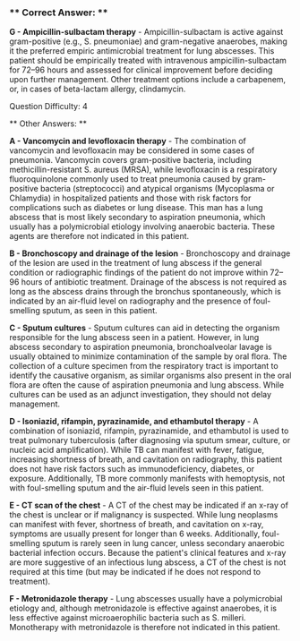 ### ** Correct Answer: **

**G - Ampicillin-sulbactam therapy** - Ampicillin-sulbactam is active against gram-positive (e.g., S. pneumoniae) and gram-negative anaerobes, making it the preferred empiric antimicrobial treatment for lung abscesses. This patient should be empirically treated with intravenous ampicillin-sulbactam for 72–96 hours and assessed for clinical improvement before deciding upon further management. Other treatment options include a carbapenem, or, in cases of beta-lactam allergy, clindamycin.

Question Difficulty: 4

** Other Answers: **

**A - Vancomycin and levofloxacin therapy** - The combination of vancomycin and levofloxacin may be considered in some cases of pneumonia. Vancomycin covers gram-positive bacteria, including methicillin-resistant S. aureus (MRSA), while levofloxacin is a respiratory fluoroquinolone commonly used to treat pneumonia caused by gram-positive bacteria (streptococci) and atypical organisms (Mycoplasma or Chlamydia) in hospitalized patients and those with risk factors for complications such as diabetes or lung disease. This man has a lung abscess that is most likely secondary to aspiration pneumonia, which usually has a polymicrobial etiology involving anaerobic bacteria. These agents are therefore not indicated in this patient.

**B - Bronchoscopy and drainage of the lesion** - Bronchoscopy and drainage of the lesion are used in the treatment of lung abscess if the general condition or radiographic findings of the patient do not improve within 72–96 hours of antibiotic treatment. Drainage of the abscess is not required as long as the abscess drains through the bronchus spontaneously, which is indicated by an air-fluid level on radiography and the presence of foul-smelling sputum, as seen in this patient.

**C - Sputum cultures** - Sputum cultures can aid in detecting the organism responsible for the lung abscess seen in a patient. However, in lung abscess secondary to aspiration pneumonia, bronchoalveolar lavage is usually obtained to minimize contamination of the sample by oral flora. The collection of a culture specimen from the respiratory tract is important to identify the causative organism, as similar organisms also present in the oral flora are often the cause of aspiration pneumonia and lung abscess. While cultures can be used as an adjunct investigation, they should not delay management.

**D - Isoniazid, rifampin, pyrazinamide, and ethambutol therapy** - A combination of isoniazid, rifampin, pyrazinamide, and ethambutol is used to treat pulmonary tuberculosis (after diagnosing via sputum smear, culture, or nucleic acid amplification). While TB can manifest with fever, fatigue, increasing shortness of breath, and cavitation on radiography, this patient does not have risk factors such as immunodeficiency, diabetes, or exposure. Additionally, TB more commonly manifests with hemoptysis, not with foul-smelling sputum and the air-fluid levels seen in this patient.

**E - CT scan of the chest** - A CT of the chest may be indicated if an x-ray of the chest is unclear or if malignancy is suspected. While lung neoplasms can manifest with fever, shortness of breath, and cavitation on x-ray, symptoms are usually present for longer than 6 weeks. Additionally, foul-smelling sputum is rarely seen in lung cancer, unless secondary anaerobic bacterial infection occurs. Because the patient's clinical features and x-ray are more suggestive of an infectious lung abscess, a CT of the chest is not required at this time (but may be indicated if he does not respond to treatment).

**F - Metronidazole therapy** - Lung abscesses usually have a polymicrobial etiology and, although metronidazole is effective against anaerobes, it is less effective against microaerophilic bacteria such as S. milleri. Monotherapy with metronidazole is therefore not indicated in this patient.

